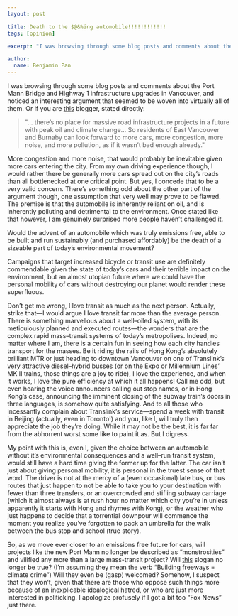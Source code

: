 ```yaml
---
layout: post

title: Death to the $@&%ing automobile!!!!!!!!!!!!
tags: [opinion]

excerpt: "I was browsing through some blog posts and comments about the Port Mann Bridge and Highway 1 infrastructure upgrades in Vancouver, and noticed an interesting argument that seemed to be woven into virtually all of them. I am genuinely surprised more people haven’t challenged it."

author:
  name: Benjamin Pan
---
```


I was browsing through some blog posts and comments about the Port Mann Bridge and Highway 1 infrastructure upgrades in Vancouver, and noticed an interesting argument that seemed to be woven into virtually all of them. Or if you are [this](http://www.2020vancouver.com/node/46) blogger, stated directly:

> "… there’s no place for massive road infrastructure projects in a future with peak oil and climate change… So residents of East Vancouver and Burnaby can look forward to more cars, more congestion, more noise, and more pollution, as if it wasn’t bad enough already."

More congestion and more noise, that would probably be inevitable given more cars entering the city. From my own driving experience though, I would rather there be generally more cars spread out on the city’s roads than all bottlenecked at one critical point. But yes, I concede that to be a very valid concern. There’s something odd about the other part of the argument though, one assumption that very well may prove to be flawed. The premise is that the automobile is inherently reliant on oil, and is inherently polluting and detrimental to the environment. Once stated like that however, I am genuinely surprised more people haven’t challenged it.

Would the advent of an automobile which was truly emissions free, able to be built and run sustainably (and purchased affordably) be the death of a sizeable part of today’s environmental movement?

Campaigns that target increased bicycle or transit use are definitely commendable given the state of today’s cars and their terrible impact on the environment, but an almost utopian future where we could have the personal mobility of cars without destroying our planet would render these superfluous.

Don’t get me wrong, I love transit as much as the next person. Actually, strike that—I would argue I love transit far more than the average person. There is something marvellous about a well–oiled system, with its meticulously planned and executed routes—the wonders that are the complex rapid mass–transit systems of today’s metropolises. Indeed, no matter where I am, there is a certain fun in seeing how each city handles transport for the masses. Be it riding the rails of Hong Kong’s absolutely brilliant MTR or just heading to downtown Vancouver on one of Translink’s very attractive diesel–hybrid busses (or on the Expo or Millennium Lines’ MK II trains, those things are a joy to ride), I love the experience, and when it works, I love the pure efficiency at which it all happens! Call me odd, but even hearing the voice announcers calling out stop names, or in Hong Kong’s case, announcing the imminent closing of the subway train’s doors in three languages, is somehow quite satisfying. And to all those who incessantly complain about Translink’s service—spend a week with transit in Beijing (actually, even in Toronto!) and you, like I, will truly then appreciate the job they’re doing. While it may not be the best, it is far far from the abhorrent worst some like to paint it as. But I digress.

My point with this is, even I, given the choice between an automobile without it’s environmental consequences and a well–run transit system, would still have a hard time giving the former up for the latter. The car isn’t just about giving personal mobility, it is personal in the truest sense of that word. The driver is not at the mercy of a (even occasional) late bus, or bus routes that just happen to not be able to take you to your destination with fewer than three transfers, or an overcrowded and stifling subway carriage (which it almost always is at rush hour no matter which city you’re in unless apparently it starts with Hong and rhymes with Kong), or the weather who just happens to decide that a torrential downpour will commence the moment you realize you’ve forgotten to pack an umbrella for the walk between the bus stop and school (true story).

So, as we move ever closer to an emissions free future for cars, will projects like the new Port Mann no longer be described as “monstrosities” and vilified any more than a large mass-transit project? Will [this](http://twitpic.com/2widej) slogan no longer be true? (I’m assuming they mean the verb “Building freeways = climate crime”) Will they even be (gasp) welcomed? Somehow, I suspect that they won’t, given that there are those who oppose such things more because of an inexplicable idealogical hatred, or who are just more interested in politicking. I apologize profusely if I got a bit too “Fox News” just there.
